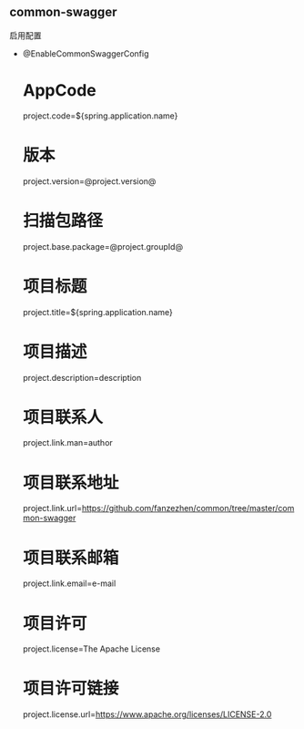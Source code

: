 common-swagger
------------------------------------------   

启用配置

* @EnableCommonSwaggerConfig


    # AppCode
    project.code=${spring.application.name}
    # 版本
    project.version=@project.version@
    # 扫描包路径
    project.base.package=@project.groupId@
    # 项目标题
    project.title=${spring.application.name}
    # 项目描述
    project.description=description
    # 项目联系人
    project.link.man=author
    # 项目联系地址
    project.link.url=https://github.com/fanzezhen/common/tree/master/common-swagger
    # 项目联系邮箱
    project.link.email=e-mail
    # 项目许可
    project.license=The Apache License
    # 项目许可链接
    project.license.url=https://www.apache.org/licenses/LICENSE-2.0
